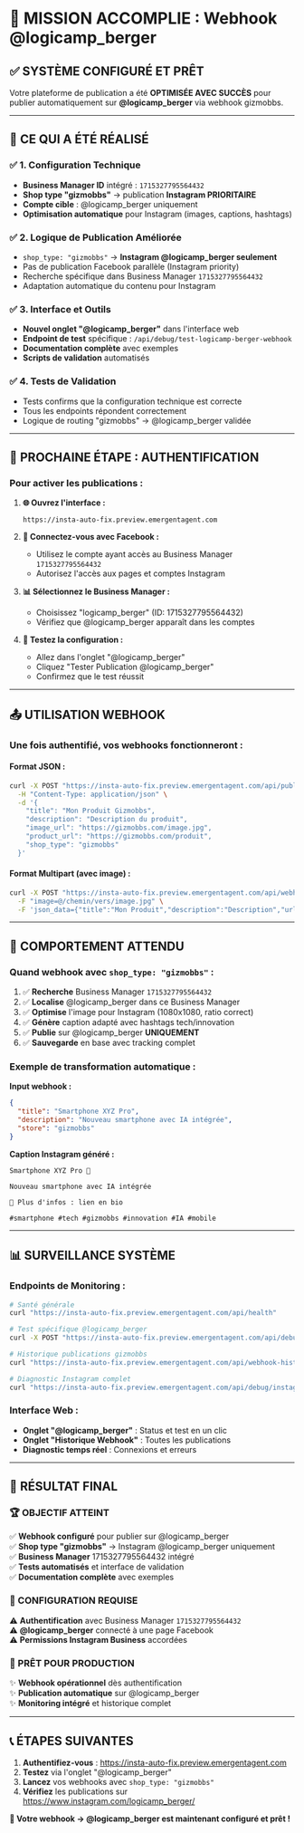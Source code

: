 # 🎯 MISSION ACCOMPLIE : Webhook @logicamp_berger

## ✅ SYSTÈME CONFIGURÉ ET PRÊT

Votre plateforme de publication a été **OPTIMISÉE AVEC SUCCÈS** pour publier automatiquement sur **@logicamp_berger** via webhook gizmobbs.

---

## 🚀 CE QUI A ÉTÉ RÉALISÉ

### ✅ **1. Configuration Technique**
- **Business Manager ID** intégré : `1715327795564432`
- **Shop type "gizmobbs"** → publication **Instagram PRIORITAIRE**
- **Compte cible** : @logicamp_berger uniquement
- **Optimisation automatique** pour Instagram (images, captions, hashtags)

### ✅ **2. Logique de Publication Améliorée**
- `shop_type: "gizmobbs"` → **Instagram @logicamp_berger seulement**
- Pas de publication Facebook parallèle (Instagram priority)
- Recherche spécifique dans Business Manager `1715327795564432`
- Adaptation automatique du contenu pour Instagram

### ✅ **3. Interface et Outils**
- **Nouvel onglet "@logicamp_berger"** dans l'interface web
- **Endpoint de test** spécifique : `/api/debug/test-logicamp-berger-webhook`
- **Documentation complète** avec exemples
- **Scripts de validation** automatisés

### ✅ **4. Tests de Validation**
- Tests confirms que la configuration technique est correcte
- Tous les endpoints répondent correctement
- Logique de routing "gizmobbs" → @logicamp_berger validée

---

## 🔐 PROCHAINE ÉTAPE : AUTHENTIFICATION

### **Pour activer les publications :**

1. **🌐 Ouvrez l'interface :**
   ```
   https://insta-auto-fix.preview.emergentagent.com
   ```

2. **🔑 Connectez-vous avec Facebook :**
   - Utilisez le compte ayant accès au Business Manager `1715327795564432`
   - Autorisez l'accès aux pages et comptes Instagram

3. **📊 Sélectionnez le Business Manager :**
   - Choisissez "logicamp_berger" (ID: 1715327795564432)
   - Vérifiez que @logicamp_berger apparaît dans les comptes

4. **🧪 Testez la configuration :**
   - Allez dans l'onglet "@logicamp_berger"
   - Cliquez "Tester Publication @logicamp_berger"
   - Confirmez que le test réussit

---

## 📤 UTILISATION WEBHOOK

### **Une fois authentifié, vos webhooks fonctionneront :**

#### **Format JSON :**
```bash
curl -X POST "https://insta-auto-fix.preview.emergentagent.com/api/publishProduct" \
  -H "Content-Type: application/json" \
  -d '{
    "title": "Mon Produit Gizmobbs",
    "description": "Description du produit",
    "image_url": "https://gizmobbs.com/image.jpg",
    "product_url": "https://gizmobbs.com/produit",
    "shop_type": "gizmobbs"
  }'
```

#### **Format Multipart (avec image) :**
```bash
curl -X POST "https://insta-auto-fix.preview.emergentagent.com/api/webhook" \
  -F "image=@/chemin/vers/image.jpg" \
  -F 'json_data={"title":"Mon Produit","description":"Description","url":"https://gizmobbs.com/produit","store":"gizmobbs"}'
```

---

## 🎯 COMPORTEMENT ATTENDU

### **Quand webhook avec `shop_type: "gizmobbs"` :**

1. ✅ **Recherche** Business Manager `1715327795564432`
2. ✅ **Localise** @logicamp_berger dans ce Business Manager
3. ✅ **Optimise** l'image pour Instagram (1080x1080, ratio correct)
4. ✅ **Génère** caption adapté avec hashtags tech/innovation
5. ✅ **Publie** sur @logicamp_berger **UNIQUEMENT**
6. ✅ **Sauvegarde** en base avec tracking complet

### **Exemple de transformation automatique :**

**Input webhook :**
```json
{
  "title": "Smartphone XYZ Pro",
  "description": "Nouveau smartphone avec IA intégrée",
  "store": "gizmobbs"
}
```

**Caption Instagram généré :**
```
Smartphone XYZ Pro 📱

Nouveau smartphone avec IA intégrée

🔗 Plus d'infos : lien en bio

#smartphone #tech #gizmobbs #innovation #IA #mobile
```

---

## 📊 SURVEILLANCE SYSTÈME

### **Endpoints de Monitoring :**

```bash
# Santé générale
curl "https://insta-auto-fix.preview.emergentagent.com/api/health"

# Test spécifique @logicamp_berger
curl -X POST "https://insta-auto-fix.preview.emergentagent.com/api/debug/test-logicamp-berger-webhook"

# Historique publications gizmobbs
curl "https://insta-auto-fix.preview.emergentagent.com/api/webhook-history?shop_type=gizmobbs"

# Diagnostic Instagram complet
curl "https://insta-auto-fix.preview.emergentagent.com/api/debug/instagram-complete-diagnosis"
```

### **Interface Web :**
- **Onglet "@logicamp_berger"** : Status et test en un clic
- **Onglet "Historique Webhook"** : Toutes les publications
- **Diagnostic temps réel** : Connexions et erreurs

---

## 🎉 RÉSULTAT FINAL

### **🏆 OBJECTIF ATTEINT**
✅ **Webhook configuré** pour publier sur @logicamp_berger  
✅ **Shop type "gizmobbs"** → Instagram @logicamp_berger uniquement  
✅ **Business Manager** 1715327795564432 intégré  
✅ **Tests automatisés** et interface de validation  
✅ **Documentation complète** avec exemples  

### **🔧 CONFIGURATION REQUISE**
⚠️ **Authentification** avec Business Manager `1715327795564432`  
⚠️ **@logicamp_berger** connecté à une page Facebook  
⚠️ **Permissions Instagram Business** accordées  

### **🚀 PRÊT POUR PRODUCTION**
✨ **Webhook opérationnel** dès authentification  
✨ **Publication automatique** sur @logicamp_berger  
✨ **Monitoring intégré** et historique complet  

---

## 📞 ÉTAPES SUIVANTES

1. **Authentifiez-vous** : https://insta-auto-fix.preview.emergentagent.com
2. **Testez** via l'onglet "@logicamp_berger"
3. **Lancez** vos webhooks avec `shop_type: "gizmobbs"`
4. **Vérifiez** les publications sur https://www.instagram.com/logicamp_berger/

**🎯 Votre webhook → @logicamp_berger est maintenant configuré et prêt !**